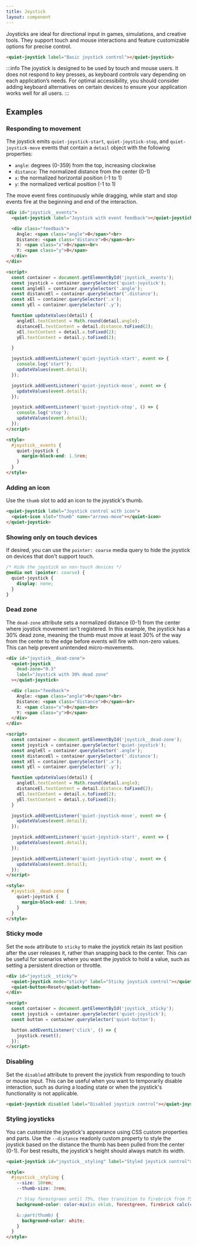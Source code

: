 ```yaml
---
title: Joystick
layout: component
---
```


Joysticks are ideal for directional input in games, simulations, and creative tools. They support touch and mouse interactions and feature customizable options for precise control.

```html {.example}
<quiet-joystick label="Basic joystick control"></quiet-joystick>
```

:::info
The joystick is designed to be used by touch and mouse users. It does not respond to key presses, as keyboard controls vary depending on each application’s needs. For optimal accessibility, you should consider adding keyboard alternatives on certain devices to ensure your application works well for all users.
:::

## Examples

### Responding to movement

The joystick emits `quiet-joystick-start`, `quiet-joystick-stop`, and `quiet-joystick-move` events that contain a `detail` object with the following properties:

- `angle`: degrees (0-359) from the top, increasing clockwise
- `distance`: The normalized distance from the center (0-1)
- `x`: the normalized horizontal position (-1 to 1)
- `y`: the normalized vertical position (-1 to 1)

The move event fires continuously while dragging, while start and stop events fire at the beginning and end of the interaction.

```html {.example}
<div id="joystick__events">
  <quiet-joystick label="Joystick with event feedback"></quiet-joystick>

  <div class="feedback">
    Angle: <span class="angle">0</span>°<br>
    Distance: <span class="distance">0</span><br>
    X: <span class="x">0</span><br>
    Y: <span class="y">0</span>
  </div>
</div>

<script>
  const container = document.getElementById('joystick__events');
  const joystick = container.querySelector('quiet-joystick');
  const angleEl = container.querySelector('.angle');
  const distanceEl = container.querySelector('.distance');
  const xEl = container.querySelector('.x');
  const yEl = container.querySelector('.y');

  function updateValues(detail) {
    angleEl.textContent = Math.round(detail.angle);
    distanceEl.textContent = detail.distance.toFixed(2);
    xEl.textContent = detail.x.toFixed(2);
    yEl.textContent = detail.y.toFixed(2);

  }

  joystick.addEventListener('quiet-joystick-start', event => {
    console.log('start');
    updateValues(event.detail);
  });

  joystick.addEventListener('quiet-joystick-move', event => {
    updateValues(event.detail);
  });

  joystick.addEventListener('quiet-joystick-stop', () => {
    console.log('stop');
    updateValues(event.detail);
  });
</script>

<style>
  #joystick__events {
    quiet-joystick {
      margin-block-end: 1.5rem;
    }
  }
</style>
```

### Adding an icon

Use the `thumb` slot to add an icon to the joystick's thumb.

```html {.example}
<quiet-joystick label="Joystick control with icon">
  <quiet-icon slot="thumb" name="arrows-move"></quiet-icon>
</quiet-joystick>
```

### Showing only on touch devices

If desired, you can use the `pointer: coarse` media query to hide the joystick on devices that don't support touch.

```css
/* Hide the joystick on non-touch devices */
@media not (pointer: coarse) {
  quiet-joystick {
    display: none;
  }
}
```

### Dead zone

The `dead-zone` attribute sets a normalized distance (0-1) from the center where joystick movement isn't registered. In this example, the joystick has a 30% dead zone, meaning the thumb must move at least 30% of the way from the center to the edge before events will fire with non-zero values. This can help prevent unintended micro-movements.

```html {.example}
<div id="joystick__dead-zone">
  <quiet-joystick 
    dead-zone="0.3" 
    label="Joystick with 30% dead zone"
  ></quiet-joystick>

  <div class="feedback">
    Angle: <span class="angle">0</span>°<br>
    Distance: <span class="distance">0</span><br>
    X: <span class="x">0</span><br>
    Y: <span class="y">0</span>
  </div>
</div>

<script>
  const container = document.getElementById('joystick__dead-zone');
  const joystick = container.querySelector('quiet-joystick');
  const angleEl = container.querySelector('.angle');
  const distanceEl = container.querySelector('.distance');
  const xEl = container.querySelector('.x');
  const yEl = container.querySelector('.y');

  function updateValues(detail) {
    angleEl.textContent = Math.round(detail.angle);
    distanceEl.textContent = detail.distance.toFixed(2);
    xEl.textContent = detail.x.toFixed(2);
    yEl.textContent = detail.y.toFixed(2);
  }

  joystick.addEventListener('quiet-joystick-move', event => {
    updateValues(event.detail);
  });

  joystick.addEventListener('quiet-joystick-start', event => {
    updateValues(event.detail);
  });

  joystick.addEventListener('quiet-joystick-stop', event => {
    updateValues(event.detail);
  });
</script>

<style>
  #joystick__dead-zone {
    quiet-joystick {
      margin-block-end: 1.5rem;
    }
  }
</style>
```

### Sticky mode

Set the `mode` attribute to `sticky` to make the joystick retain its last position after the user releases it, rather than snapping back to the center. This can be useful for scenarios where you want the joystick to hold a value, such as setting a persistent direction or throttle.

```html {.example}
<div id="joystick__sticky">
  <quiet-joystick mode="sticky" label="Sticky joystick control"></quiet-joystick><br>
  <quiet-button>Reset</quiet-button>
</div>

<script>
  const container = document.getElementById('joystick__sticky');
  const joystick = container.querySelector('quiet-joystick');
  const button = container.querySelector('quiet-button');

  button.addEventListener('click', () => {
    joystick.reset();
  });
</script>
```

### Disabling

Set the `disabled` attribute to prevent the joystick from responding to touch or mouse input. This can be useful when you want to temporarily disable interaction, such as during a loading state or when the joystick's functionality is not applicable.

```html {.example}
<quiet-joystick disabled label="Disabled joystick control"></quiet-joystick>
```

### Styling joysticks

You can customize the joystick's appearance using CSS custom properties and parts. Use the `--distance` readonly custom property to style the joystick based on the distance the thumb has been pulled from the center (0-1). For best results, the joystick's height should always match its width.

```html {.example}
<quiet-joystick id="joystick__styling" label="Styled joystick control"></quiet-joystick>

<style>
  #joystick__styling {
    --size: 10rem;
    --thumb-size: 3rem;

    /* Stay forestgreen until 75%, then transition to firebrick from 75% to 100% */
    background-color: color-mix(in oklab, forestgreen, firebrick calc(clamp(0, (var(--distance) - 0.75) / 0.25, 1) * 100%));

    &::part(thumb) {
      background-color: white;
    }
  }
</style>
```
